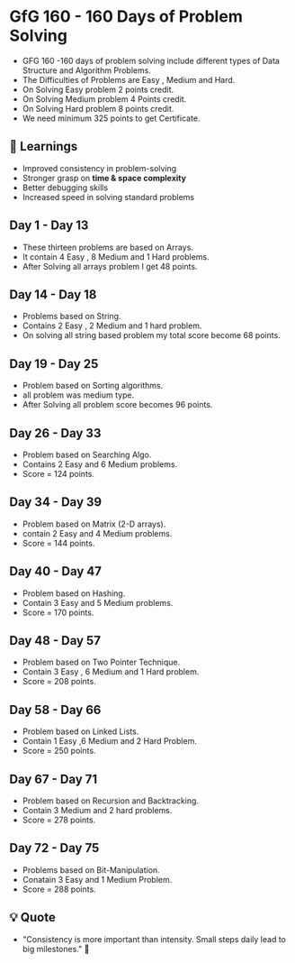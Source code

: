 # GfG 160 - 160 Days of Problem Solving 
- GFG 160 -160 days of problem solving include different types of Data Structure and Algorithm Problems.
- The Difficulties of Problems are Easy , Medium and Hard.
- On Solving Easy problem 2 points credit.
- On Solving Medium problem 4 Points credit.
- On Solving Hard problem 8 points credit.
- We need minimum 325 points to get Certificate.


## 🌟 Learnings
- Improved consistency in problem-solving
- Stronger grasp on **time & space complexity**
- Better debugging skills
- Increased speed in solving standard problems

## Day 1 - Day 13 
- These thirteen problems are based on Arrays.
- It contain 4 Easy , 8 Medium and 1 Hard problems.
- After Solving all arrays problem I get 48 points.

## Day 14 - Day 18 
- Problems based on String.
- Contains 2 Easy , 2 Medium and 1 hard problem.
- On solving all string based problem my total score become 68 points.

## Day 19 - Day 25
- Problem based on Sorting algorithms.
- all problem was medium type.
- After Solving all problem score becomes 96 points.

## Day 26 - Day 33 
- Problem based on Searching Algo.
- Contains 2 Easy and 6 Medium problems.
- Score = 124 points.

## Day 34 - Day 39
- Problem based on Matrix (2-D arrays).
- contain 2 Easy and 4 Medium problems.
- Score = 144 points.

## Day 40 - Day 47 
- Problem based on Hashing. 
- Contain 3 Easy and 5 Medium problems.
- Score = 170 points.

## Day 48 - Day 57
- Problem based on Two Pointer Technique.
- Contain 3 Easy , 6 Medium and 1 Hard problem.
- Score = 208 points.

## Day 58 - Day 66 
- Problem based on Linked Lists.
- Contain 1 Easy ,6 Medium and 2 Hard Problem.
- Score = 250 points.

## Day 67 - Day 71
- Problem based on Recursion and Backtracking.
- Contain 3 Medium and 2 hard problems.
- Score = 278 points.

## Day 72 - Day 75
- Problems based on Bit-Manipulation.
- Conatain 3 Easy and 1 Medium Problem.
- Score = 288 points.


## 💡 Quote
- "Consistency is more important than intensity. Small steps daily lead to big milestones." 🚀

